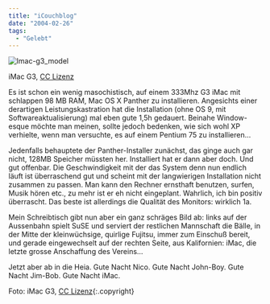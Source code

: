 ```yaml
---
title: "iCouchblog"
date: "2004-02-26"
tags:
  - "Gelebt"
---
```


![Imac-g3_model](/img/couchblog/Imac-g3_model.jpg)

iMac G3, [CC Lizenz](https://commons.wikimedia.org/wiki/File:Imac-g3_model.jpg)

Es ist schon ein wenig masochistisch, auf einem 333Mhz G3 iMac mit schlappen 98 MB RAM, Mac OS X Panther zu installieren. Angesichts einer derartigen Leistungskastration hat die Installation (ohne OS 9, mit Softwareaktualisierung) mal eben gute 1,5h gedauert. Beinahe Window-esque möchte man meinen, sollte jedoch bedenken, wie sich wohl XP verhielte, wenn man versuchte, es auf einem Pentium 75 zu installieren…

Jedenfalls behauptete der Panther-Installer zunächst, das ginge auch gar nicht, 128MB Speicher müssten her. Installiert hat er dann aber doch. Und gut offenbar. Die Geschwindigkeit mit der das System denn nun endlich läuft ist überraschend gut und scheint mit der langwierigen Installation nicht zusammen zu passen. Man kann den Rechner ernsthaft benutzen, surfen, Musik hören etc., zu mehr ist er eh nicht eingeplant. Wahrlich, ich bin positiv überrascht. Das beste ist allerdings die Qualität des Monitors: wirklich 1a.

Mein Schreibtisch gibt nun aber ein ganz schräges Bild ab: links auf der Aussenbahn spielt SuSE und serviert der restlichen Mannschaft die Bälle, in der Mitte der kleinwüchsige, quirlige Fujitsu, immer zum Einschuß bereit, und gerade eingewechselt auf der rechten Seite, aus Kalifornien: iMac, die letzte grosse Anschaffung des Vereins…

Jetzt aber ab in die Heia. Gute Nacht Nico. Gute Nacht John-Boy. Gute Nacht Jim-Bob. Gute Nacht iMac.

Foto: iMac G3, [CC Lizenz](https://commons.wikimedia.org/wiki/File:Imac-g3_model.jpg){:.copyright}
